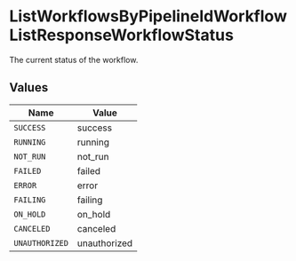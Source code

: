 # ListWorkflowsByPipelineIdWorkflowListResponseWorkflowStatus

The current status of the workflow.


## Values

| Name           | Value          |
| -------------- | -------------- |
| `SUCCESS`      | success        |
| `RUNNING`      | running        |
| `NOT_RUN`      | not_run        |
| `FAILED`       | failed         |
| `ERROR`        | error          |
| `FAILING`      | failing        |
| `ON_HOLD`      | on_hold        |
| `CANCELED`     | canceled       |
| `UNAUTHORIZED` | unauthorized   |